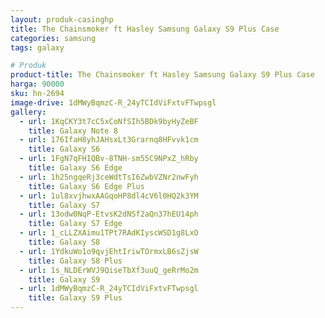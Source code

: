 ```yaml
---
layout: produk-casinghp
title: The Chainsmoker ft Hasley Samsung Galaxy S9 Plus Case
categories: samsung
tags: galaxy

# Produk
product-title: The Chainsmoker ft Hasley Samsung Galaxy S9 Plus Case
harga: 90000
sku: hn-2694
image-drive: 1dMWyBqmzC-R_24yTCIdViFxtvFTwpsgl
gallery:
  - url: 1KqCKY3t7cC5xCoNfSIh5BDk9byHyZeBF
    title: Galaxy Note 8
  - url: 176IfaH8yhJAHsxLt3Grarnq8HFvvk1cm
    title: Galaxy S6
  - url: 1FgN7qFHIQBv-8TNH-sm55C9NPxZ_hRby
    title: Galaxy S6 Edge
  - url: 1h25ngqeRj3ceWdtTsI6ZwbVZNr2nwFyh
    title: Galaxy S6 Edge Plus
  - url: 1ul8xvjhwxAAGqoHP8dl4cV6l0HQ2k3YM
    title: Galaxy S7
  - url: 13odw0NqP-EtvsK2dNSf2aQn37hEU14ph
    title: Galaxy S7 Edge
  - url: 1_cLLZXAimu1TPt7RAdKIyscWSD1g8LxO
    title: Galaxy S8
  - url: 1YdkuWo1o9qvjEhtIriwTOrmxLB6sZjsW
    title: Galaxy S8 Plus
  - url: 1s_NLDErWVJ9QiseTbXf3uuQ_geRrMo2m
    title: Galaxy S9
  - url: 1dMWyBqmzC-R_24yTCIdViFxtvFTwpsgl
    title: Galaxy S9 Plus
---
```

